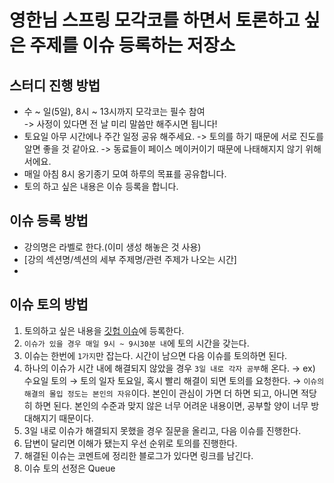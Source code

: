 # 영한님 스프링 모각코를 하면서 토론하고 싶은 주제를 이슈 등록하는 저장소
## 스터디 진행 방법
- 수 ~ 일(5일), 8시 ~ 13시까지 모각코는 필수 참여  
  -> 사정이 있다면 전 날 미리 말씀만 해주시면 됩니다!
- 토요일 아무 시간에나 주간 일정 공유 해주세요.
  -> 토의를 하기 때문에 서로 진도를 알면 좋을 것 같아요.
  -> 동료들이 페이스 메이커이기 때문에 나태해지지 않기 위해서에요.
- 매일 아침 8시 옹기종기 모여 하루의 목표를 공유합니다.
- 토의 하고 싶은 내용은 이슈 등록을 합니다.

## 이슈 등록 방법
- 강의명은 라벨로 한다.(이미 생성 해놓은 것 사용)
- [강의 섹션명/섹션의 세부 주제명/관련 주제가 나오는 시간]
- 
## 이슈 토의 방법
1. 토의하고 싶은 내용을 [깃헙 이슈](https://github.com/monkeyDugi/spring_mogako_issue/issues)에 등록한다.
2. `이슈가 있을 경우 매일 9시 ~ 9시30분 내`에 토의 시간을 갖는다.
3. 이슈는 한번에 `1가지`만 잡는다. 시간이 남으면 다음 이슈를 토의하면 된다.
4. 하나의 이슈가 시간 내에 해결되지 않았을 경우 `3일 내로 각자 공부`해 온다.
→ ex) 수요일 토의 → 토의 일자 토요일, 혹시 빨리 해결이 되면 토의를 요청한다.
→ `이슈의 해결의 몰입 정도는 본인의 자유`이다. 본인이 관심이 가면 더 하면 되고,
    아니면 적당히 하면 된다. 본인의 수준과 맞지 않은 너무 어려운 내용이면,
    공부할 양이 너무 방대해지기 때문이다.
5. 3일 내로 이슈가 해결되지 못했을 경우 질문을 올리고, 다음 이슈를 진행한다.
6. 답변이 달리면 이해가 됐는지 우선 순위로 토의를 진행한다.
7. 해결된 이슈는 코멘트에 정리한 블로그가 있다면 링크를 남긴다.
8. 이슈 토의 선정은 Queue
